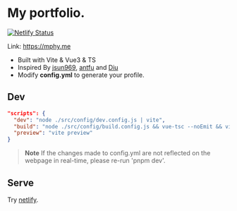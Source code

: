 # My portfolio.

[![Netlify Status](https://api.netlify.com/api/v1/badges/fa940447-adff-4117-ac28-ca2026f68ba8/deploy-status?branch=main)](https://app.netlify.com/sites/mphy/deploys)

Link: https://mphy.me

- Built with Vite & Vue3 & TS
- Inspired By [jsun969](https://jsun969.cn/), [antfu](https://antfu.me) and [Diu](https://ddiu.io/)
- Modify **config.yml** to generate your profile.

## Dev

```json
"scripts": {
  "dev": "node ./src/config/dev.config.js | vite",
  "build": "node ./src/config/build.config.js && vue-tsc --noEmit && vite build",
  "preview": "vite preview"
}
```

> **Note**
> If the changes made to config.yml are not reflected on the webpage in real-time, please re-run 'pnpm dev'.

## Serve

Try [netlify](https://app.netlify.com).
